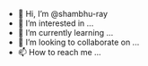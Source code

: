 - 👋 Hi, I’m @shambhu-ray
- 👀 I’m interested in ...
- 🌱 I’m currently learning ...
- 💞️ I’m looking to collaborate on ...
- 📫 How to reach me ...

<!---
shambhu-ray/shambhu-ray is a ✨ special ✨ repository because its `README.md` (this file) appears on your GitHub profile.
You can click the Preview link to take a look at your changes.
--->
